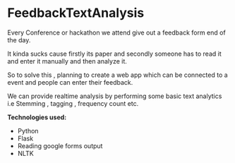 FeedbackTextAnalysis
====================
Every Conference or hackathon we attend give out a feedback form end of the day.

It kinda sucks cause firstly its paper and secondly someone has to read it and enter it manually and then analyze it.

So to solve this , planning to create a web app which can be connected to a event and people can enter their feedback.

We can provide realtime analysis by performing some basic text analytics i.e Stemming , tagging , frequency count etc.

**Technologies used:**

* Python
* Flask
* Reading google forms output
* NLTK

